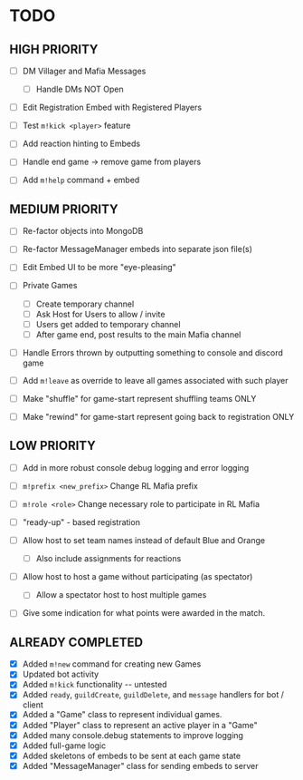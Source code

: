 # TODO


## HIGH PRIORITY

- [ ] DM Villager and Mafia Messages
  - [ ] Handle DMs NOT Open
- [ ] Edit Registration Embed with Registered Players
- [ ] Test `m!kick <player>` feature
- [ ] Add reaction hinting to Embeds
- [ ] Handle end game -> remove game from players
- [ ] Add `m!help` command + embed


## MEDIUM PRIORITY

- [ ] Re-factor objects into MongoDB
- [ ] Re-factor MessageManager embeds into separate json file(s)
- [ ] Edit Embed UI to be more "eye-pleasing"
- [ ] Private Games
  - [ ] Create temporary channel
  - [ ] Ask Host for Users to allow / invite
  - [ ] Users get added to temporary channel
  - [ ] After game end, post results to the main Mafia channel
- [ ] Handle Errors thrown by outputting something to console and discord game
- [ ] Add `m!leave` as override to leave all games associated with such player
- [ ] Make "shuffle" for game-start represent shuffling teams ONLY
- [ ] Make "rewind" for game-start represent going back to registration ONLY


## LOW PRIORITY

- [ ] Add in more robust console debug logging and error logging
- [ ] `m!prefix <new_prefix>` Change RL Mafia prefix
- [ ] `m!role <role>` Change necessary role to participate in RL Mafia
- [ ] "ready-up" - based registration
- [ ] Allow host to set team names instead of default Blue and Orange
  - [ ] Also include assignments for reactions
- [ ] Allow host to host a game without participating (as spectator)
  - [ ] Allow a spectator host to host multiple games
- [ ] Give some indication for what points were awarded in the match.


## ALREADY COMPLETED

- [X] Added `m!new` command for creating new Games
- [X] Updated bot activity
- [X] Added `m!kick` functionality -- untested
- [X] Added `ready`, `guildCreate`, `guildDelete`, and `message` handlers for bot / client
- [X] Added a "Game" class to represent individual games.
- [X] Added "Player" class to represent an active player in a "Game"
- [X] Added many console.debug statements to improve logging
- [X] Added full-game logic
- [X] Added skeletons of embeds to be sent at each game state
- [X] Added "MessageManager" class for sending embeds to server